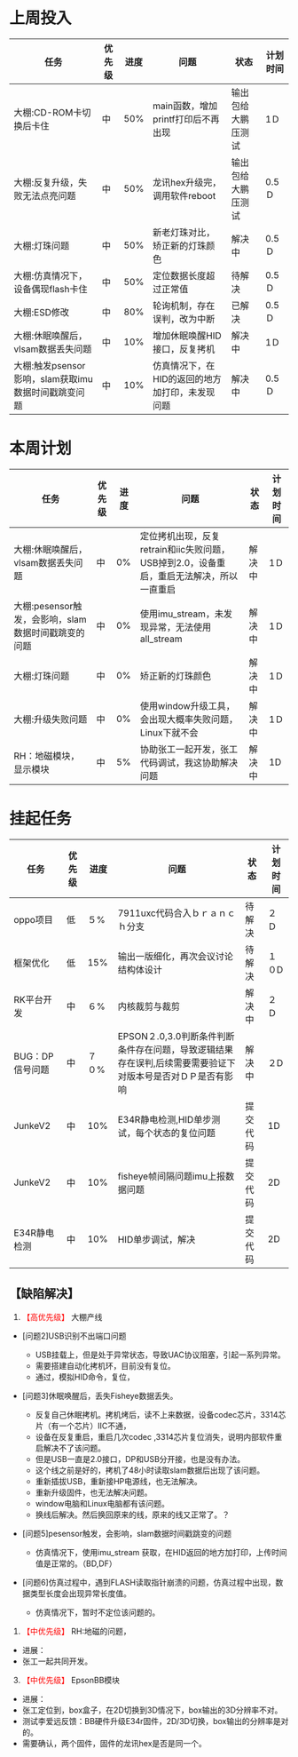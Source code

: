 # 上周投入
| 任务| 优先级 | 进度 | 问题| 状态|计划时间 |
|-----|-------| ---- | ---|----|--------|
|大棚:CD-ROM卡切换后卡住|中|50%|main函数，增加printf打印后不再出现|输出包给大鹏压测试|1Ｄ|
|大棚:反复升级，失败无法点亮问题|中|50%|龙讯hex升级完，调用软件reboot|输出包给大鹏压测试|0.5Ｄ|
|大棚:灯珠问题|中|50%|新老灯珠对比，矫正新的灯珠颜色|解决中|0.5Ｄ|
|大棚:仿真情况下，设备偶现flash卡住|中|50%|定位数据长度超过正常值|待解决|0.5Ｄ|
|大棚:ESD修改|中|80%|轮询机制，存在误判，改为中断|已解决|0.5Ｄ|
|大棚:休眠唤醒后，vlsam数据丢失问题| 中 |10%|增加休眠唤醒HID接口，反复拷机|解决中|1Ｄ|
|大棚:触发psensor影响，slam获取imu数据时间戳跳变问题| 中 |10%|仿真情况下，在HID的返回的地方加打印，未发现问题|解决中|0.5Ｄ|

# 本周计划
| 任务| 优先级 | 进度 | 问题| 状态|计划时间 |
|-----|-------| ---- | ---|----|--------|
|大棚:休眠唤醒后，vlsam数据丢失问题| 中 |0%|定位拷机出现，反复retrain和iic失败问题，USB掉到2.0，设备重启，重启无法解决，所以一直重启|解决中|1Ｄ|
|大棚:pesensor触发，会影响，slam数据时间戳跳变的问题| 中 |0%|使用imu_stream，未发现异常，无法使用all_stream|解决中|1Ｄ|
|大棚:灯珠问题| 中 |0%|矫正新的灯珠颜色|解决中|1Ｄ|
|大棚:升级失败问题| 中 |0%|使用window升级工具，会出现大概率失败问题，Linux下就不会|解决中|1Ｄ|
|RH：地磁模块，显示模块| 中 | 5% |协助张工一起开发，张工代码调试，我这协助解决问题| 解决中|1D|

# 挂起任务
| 任务| 优先级 | 进度 | 问题| 状态|计划时间 |
|-----|-------| ---- | ---|----|--------|
|oppo项目 | 低 | ５%  | 7911uxc代码合入ｂｒａｎｃｈ分支| 待解决| ２Ｄ  |
|框架优化 | 低 | 15%  | 输出一版细化，再次会议讨论结构体设计 | 待解决 | １０D|
|RK平台开发| 中 | ６%  |内核裁剪与裁剪| 解决中| ２Ｄ|
|BUG：DP信号问题 | 中| ７０%  | EPSON２.0,3.0判断条件判断条件存在问题，导致逻辑结果存在误判,后续需要需要验证下对版本号是否对ＤＰ是否有影响|解决中 |２D|
|JunkeV2| 中 | 10%  |E34R静电检测,HID单步测试，每个状态的复位问题| 提交代码|1D|
|JunkeV2| 中 | 10%  |fisheye帧间隔问题imu上报数据问题| 提交代码|2D|
|E34R静电检测| 中 | 10%  |HID单步调试，解决| 提交代码|2D|


## 【缺陷解决】
1. <font color='red'> 【高优先级】  </font>大棚产线
- [问题2]USB识别不出端口问题
   - USB挂载上，但是处于异常状态，导致UAC协议阻塞，引起一系列异常。
   - 需要搭建自动化拷机环，目前没有复位。
   - 通过，模拟HID命令，复位， 
- [问题3]休眠唤醒后，丢失Fisheye数据丢失。
   - 反复自己休眠拷机。拷机烤后，读不上来数据，设备codec芯片，3314芯片（有一个芯片）IIC不通，
   - 设备在反复重启，重启几次codec ,3314芯片复位消失，说明内部软件重启解决不了该问题。
   - 但是USB一直是2.0接口，DP和USB分开接，也是没有办法。
   - 这个线之前是好的，拷机了48小时读取slam数据后出现了该问题。
   - 重新插拔USB，重新接HP电源线，也无法解决。
   - 重新升级固件，也无法解决问题。
   - window电脑和Linux电脑都有该问题。
   - 换线后解决。然后换回原来的线，原来的线又正常了。？

- [问题5]pesensor触发，会影响，slam数据时间戳跳变的问题
  - 仿真情况下，使用imu_stream 获取，在HID返回的地方加打印，上传时间值是正常的。（BD,DF）

- [问题6]仿真过程中，遇到FLASH读取指针崩溃的问题，仿真过程中出现，数据类型长度会出现异常长度值。
   - 仿真情况下，暂时不定位该问题的。

1. <font color='red'> 【中优先级】  </font>RH:地磁的问题，
- 进展：
- 张工一起共同开发。
3. <font color='red'> 【中优先级】  </font>EpsonBB模块
- 进展：
- 张工定位到，box盒子，在2D切换到3D情况下，box输出的3D分辨率不对。
- 测试李爱远反馈：BB硬件升级E34r固件，2D/3D切换，box输出的分辨率是对的。
- 需要确认，两个固件，固件的龙讯hex是否是同一个。